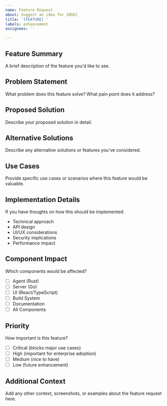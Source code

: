```yaml
---
name: Feature Request
about: Suggest an idea for INSEC
title: '[FEATURE] '
labels: enhancement
assignees: ''

---
```


## Feature Summary
A brief description of the feature you'd like to see.

## Problem Statement
What problem does this feature solve? What pain point does it address?

## Proposed Solution
Describe your proposed solution in detail.

## Alternative Solutions
Describe any alternative solutions or features you've considered.

## Use Cases
Provide specific use cases or scenarios where this feature would be valuable.

## Implementation Details
If you have thoughts on how this should be implemented:

- Technical approach
- API design
- UI/UX considerations
- Security implications
- Performance impact

## Component Impact
Which components would be affected?
- [ ] Agent (Rust)
- [ ] Server (Go)
- [ ] UI (React/TypeScript)
- [ ] Build System
- [ ] Documentation
- [ ] All Components

## Priority
How important is this feature?
- [ ] Critical (blocks major use cases)
- [ ] High (important for enterprise adoption)
- [ ] Medium (nice to have)
- [ ] Low (future enhancement)

## Additional Context
Add any other context, screenshots, or examples about the feature request here.

